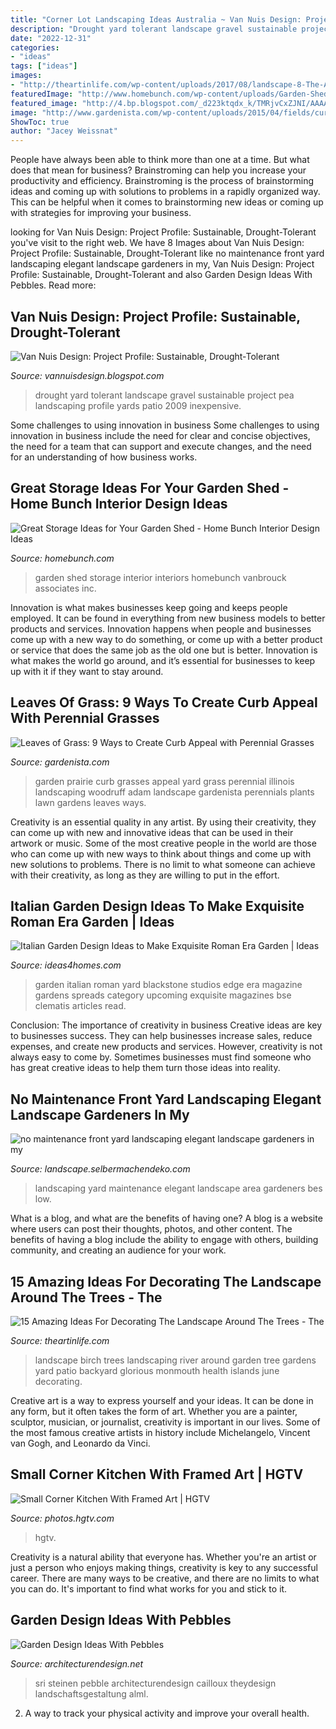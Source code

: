 ```yaml
---
title: "Corner Lot Landscaping Ideas Australia ~ Van Nuis Design: Project Profile: Sustainable, Drought-tolerant"
description: "Drought yard tolerant landscape gravel sustainable project pea landscaping profile yards patio 2009 inexpensive"
date: "2022-12-31"
categories:
- "ideas"
tags: ["ideas"]
images:
- "http://theartinlife.com/wp-content/uploads/2017/08/landscape-8-The-ART-In-LIFE.jpg"
featuredImage: "http://www.homebunch.com/wp-content/uploads/Garden-Shed-Ideas.-Shed-Storage-Ideas.-.jpg"
featured_image: "http://4.bp.blogspot.com/_d223ktqdx_k/TMRjvCxZJNI/AAAAAAAAADQ/WpHK_pOBalU/s1600/Rolando+Project+-+34.jpg"
image: "http://www.gardenista.com/wp-content/uploads/2015/04/fields/curb-appeal-perennial-grasses-illinois-front-yard-garden-gardenista-2.jpg"
ShowToc: true
author: "Jacey Weissnat"
---
```



People have always been able to think more than one at a time. But what does that mean for business? Brainstroming can help you increase your productivity and efficiency. Brainstroming is the process of brainstorming ideas and coming up with solutions to problems in a rapidly organized way. This can be helpful when it comes to brainstorming new ideas or coming up with strategies for improving your business.

	

		
looking for Van Nuis Design: Project Profile: Sustainable, Drought-Tolerant you've visit to the right web. We have 8 Images about Van Nuis Design: Project Profile: Sustainable, Drought-Tolerant like no maintenance front yard landscaping elegant landscape gardeners in my, Van Nuis Design: Project Profile: Sustainable, Drought-Tolerant and also Garden Design Ideas With Pebbles. Read more:
		
    
## Van Nuis Design: Project Profile: Sustainable, Drought-Tolerant

<img loading=lazy src="http://4.bp.blogspot.com/_d223ktqdx_k/TMRjvCxZJNI/AAAAAAAAADQ/WpHK_pOBalU/s1600/Rolando+Project+-+34.jpg" onerror="this.onerror=null;this.src='https://tse3.mm.bing.net/th?id=OIP.mSXQzqXmC1x5V8LtbyBjVQHaFj&amp;pid=15.1';" alt="Van Nuis Design: Project Profile: Sustainable, Drought-Tolerant">

_Source: vannuisdesign.blogspot.com_

>drought yard tolerant landscape gravel sustainable project pea landscaping profile yards patio 2009 inexpensive. 

	

Some challenges to using innovation in business
Some challenges to using innovation in business include the need for clear and concise objectives, the need for a team that can support and execute changes, and the need for an understanding of how business works.

    
## Great Storage Ideas For Your Garden Shed - Home Bunch Interior Design Ideas

<img loading=lazy src="http://www.homebunch.com/wp-content/uploads/Garden-Shed-Ideas.-Shed-Storage-Ideas.-.jpg" onerror="this.onerror=null;this.src='https://tse1.mm.bing.net/th?id=OIP.rj1RxuM5z6v3Lx9-_4s51gHaFf&amp;pid=15.1';" alt="Great Storage Ideas for Your Garden Shed - Home Bunch Interior Design Ideas">

_Source: homebunch.com_

>garden shed storage interior interiors homebunch vanbrouck associates inc. 

	

Innovation is what makes businesses keep going and keeps people employed. It can be found in everything from new business models to better products and services. Innovation happens when people and businesses come up with a new way to do something, or come up with a better product or service that does the same job as the old one but is better. Innovation is what makes the world go around, and it’s essential for businesses to keep up with it if they want to stay around.

    
## Leaves Of Grass: 9 Ways To Create Curb Appeal With Perennial Grasses

<img loading=lazy src="http://www.gardenista.com/wp-content/uploads/2015/04/fields/curb-appeal-perennial-grasses-illinois-front-yard-garden-gardenista-2.jpg" onerror="this.onerror=null;this.src='https://tse3.mm.bing.net/th?id=OIP.ZwjtFoLmTFK89UUNZ24YQQHaE7&amp;pid=15.1';" alt="Leaves of Grass: 9 Ways to Create Curb Appeal with Perennial Grasses">

_Source: gardenista.com_

>garden prairie curb grasses appeal yard grass perennial illinois landscaping woodruff adam landscape gardenista perennials plants lawn gardens leaves ways. 

	

Creativity is an essential quality in any artist. By using their creativity, they can come up with new and innovative ideas that can be used in their artwork or music. Some of the most creative people in the world are those who can come up with new ways to think about things and come up with new solutions to problems. There is no limit to what someone can achieve with their creativity, as long as they are willing to put in the effort.

    
## Italian Garden Design Ideas To Make Exquisite Roman Era Garden | Ideas

<img loading=lazy src="http://www.ideas4homes.com/wp-content/uploads/2015/04/Striking-Contemporary-Italian-Garden-Design-Ideas.jpg" onerror="this.onerror=null;this.src='https://tse4.mm.bing.net/th?id=OIP.Rjbdud04O4LLEdZhbImxDQHaE8&amp;pid=15.1';" alt="Italian Garden Design Ideas to Make Exquisite Roman Era Garden | Ideas">

_Source: ideas4homes.com_

>garden italian roman yard blackstone studios edge era magazine gardens spreads category upcoming exquisite magazines bse clematis articles read. 

	

Conclusion: The importance of creativity in business
Creative ideas are key to businesses success. They can help businesses increase sales, reduce expenses, and create new products and services. However, creativity is not always easy to come by. Sometimes businesses must find someone who has great creative ideas to help them turn those ideas into reality.

    
## No Maintenance Front Yard Landscaping Elegant Landscape Gardeners In My

<img loading=lazy src="http://landscape.selbermachendeko.com/wp-content/uploads/2019/08/no-maintenance-front-yard-landscaping-elegant-landscape-gardeners-in-my.jpg" onerror="this.onerror=null;this.src='https://tse4.mm.bing.net/th?id=OIP.2JWS1171Vp5SEQ1vnv_ypQHaJ3&amp;pid=15.1';" alt="no maintenance front yard landscaping elegant landscape gardeners in my">

_Source: landscape.selbermachendeko.com_

>landscaping yard maintenance elegant landscape area gardeners bes low. 

	

What is a blog, and what are the benefits of having one?
A blog is a website where users can post their thoughts, photos, and other content. The benefits of having a blog include the ability to engage with others, building community, and creating an audience for your work.

    
## 15 Amazing Ideas For Decorating The Landscape Around The Trees - The

<img loading=lazy src="http://theartinlife.com/wp-content/uploads/2017/08/landscape-8-The-ART-In-LIFE.jpg" onerror="this.onerror=null;this.src='https://tse1.mm.bing.net/th?id=OIP.aECdhAArmETdHLPX1MILxwHaE8&amp;pid=15.1';" alt="15 Amazing Ideas For Decorating The Landscape Around The Trees - The">

_Source: theartinlife.com_

>landscape birch trees landscaping river around garden tree gardens yard patio backyard glorious monmouth health islands june decorating. 

	

Creative art is a way to express yourself and your ideas. It can be done in any form, but it often takes the form of art. Whether you are a painter, sculptor, musician, or journalist, creativity is important in our lives. Some of the most famous creative artists in history include Michelangelo, Vincent van Gogh, and Leonardo da Vinci.

    
## Small Corner Kitchen With Framed Art | HGTV

<img loading=lazy src="https://hgtvhome.sndimg.com/content/dam/images/hgtv/fullset/2020/1/24/1/Homemade-Home-Paula-Cordion-Home--37.jpg.rend.hgtvcom.966.1449.suffix/1579967111549.jpeg" onerror="this.onerror=null;this.src='https://tse3.mm.bing.net/th?id=OIP.0CooMd-6eicBG4Bks0xZ-wHaLH&amp;pid=15.1';" alt="Small Corner Kitchen With Framed Art | HGTV">

_Source: photos.hgtv.com_

>hgtv. 

	

Creativity is a natural ability that everyone has. Whether you're an artist or just a person who enjoys making things, creativity is key to any successful career. There are many ways to be creative, and there are no limits to what you can do. It's important to find what works for you and stick to it.

    
## Garden Design Ideas With Pebbles

<img loading=lazy src="https://cdn.architecturendesign.net/wp-content/uploads/2016/01/AD-Garden-Ideas-With-Pebbles-CoverImage.jpg" onerror="this.onerror=null;this.src='https://tse1.mm.bing.net/th?id=OIP.MtsnXeETQSK_ij94Nb-JTQHaEE&amp;pid=15.1';" alt="Garden Design Ideas With Pebbles">

_Source: architecturendesign.net_

>sri steinen pebble architecturendesign cailloux theydesign landschaftsgestaltung alml. 

	

2. A way to track your physical activity and improve your overall health.

